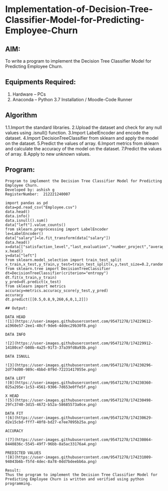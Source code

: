 # Implementation-of-Decision-Tree-Classifier-Model-for-Predicting-Employee-Churn

## AIM:
To write a program to implement the Decision Tree Classifier Model for Predicting Employee Churn.

## Equipments Required:
1. Hardware – PCs
2. Anaconda – Python 3.7 Installation / Moodle-Code Runner

## Algorithm
1.1.Import the standard libraries.
2.Upload the dataset and check for any null values using .isnull() function.
3.Import LabelEncoder and encode the dataset.
4.Import DecisionTreeClassifier from sklearn and apply the model on the dataset. 
5.Predict the values of array. 
6.Import metrics from sklearn and calculate the accuracy of the model on the dataset. 
7.Predict the values of array.
8.Apply to new unknown values.

## Program:
```
Program to implement the Decision Tree Classifier Model for Predicting Employee Churn.
Developed by: ashish g
RegisterNumber:  212221240007

import pandas as pd
data=pd.read_csv("Employee.csv")
data.head()
data.info()
data.isnull().sum()
data["left"].value_counts()
from sklearn.preprocessing import LabelEncoder
le=LabelEncoder()
data["salary"]=le.fit_transform(data["salary"])
data.head()
x=data[["satisfaction_level","last_evaluation","number_project","average_montly_hours","time_spend_company","Work_accident","promotion_last_5years","salary"]]
x.head()
y=data["left"]
from sklearn.model_selection import train_test_split
x_train,x_test,y_train,y_test=train_test_split(x,y,test_size=0.2,random_state=100)
from sklearn.tree import DecisionTreeClassifier
dt=DecisionTreeClassifier(criterion="entropy")
dt.fit(x_train,y_train)
y_pred=dt.predict(x_test)
from sklearn import metrics   
accuracy=metrics.accuracy_score(y_test,y_pred)
accuracy
dt.predict([[0.5,0.8,9,260,6,0,1,2]])

## Output:

DATA HEAD
![1](https://user-images.githubusercontent.com/95471278/174229612-a1960e57-2ee1-40cf-9de6-4ddec29b30f8.png)

DATA INFO

![2](https://user-images.githubusercontent.com/95471278/174229912-14180ce7-b08b-4a25-91f3-37a39fd8a93b.png)

DATA ISNULL

![3](https://user-images.githubusercontent.com/95471278/174230296-2df74d00-989c-4bbd-8f9d-72231417055e.png)

DATA LEFT
![0](https://user-images.githubusercontent.com/95471278/174230360-025a295e-1c53-4561-9306-7d653e0ffe5f.png)

X HEAD
![5](https://user-images.githubusercontent.com/95471278/174230498-29fc3740-3d15-4672-b52a-58685573a0ce.png)

DATA FIT
![6](https://user-images.githubusercontent.com/95471278/174230629-d2e15cbd-fff7-40f8-bd27-e7ee7095b25a.png)

ACCURACY

![7](https://user-images.githubusercontent.com/95471278/174230864-8440836c-5545-49f7-96bb-8a5ac33176a4.png)

PREDICTED VALUES
![8](https://user-images.githubusercontent.com/95471278/174231009-94043b6b-f5fd-4dec-8a78-0dd7bdeebb6a.png)

Result:
Thus the program to implement the Decision Tree Classifier Model for Predicting Employee Churn is written and verified using python programming.


